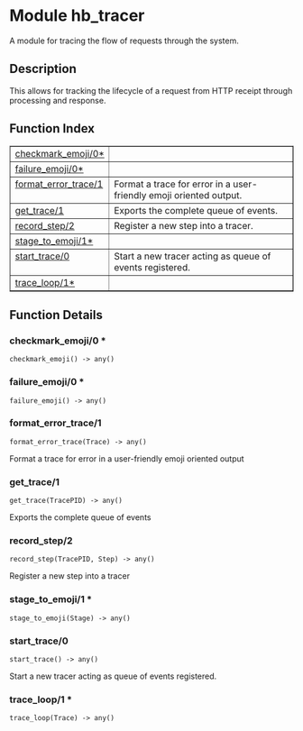 

# Module hb_tracer #

A module for tracing the flow of requests through the system.

<a name="description"></a>

## Description ##
This allows for tracking the lifecycle of a request from HTTP receipt through processing and response.<a name="index"></a>

## Function Index ##


<table width="100%" border="1" cellspacing="0" cellpadding="2" summary="function index"><tr><td valign="top"><a href="#checkmark_emoji-0">checkmark_emoji/0*</a></td><td></td></tr><tr><td valign="top"><a href="#failure_emoji-0">failure_emoji/0*</a></td><td></td></tr><tr><td valign="top"><a href="#format_error_trace-1">format_error_trace/1</a></td><td>Format a trace for error in a user-friendly emoji oriented output.</td></tr><tr><td valign="top"><a href="#get_trace-1">get_trace/1</a></td><td>Exports the complete queue of events.</td></tr><tr><td valign="top"><a href="#record_step-2">record_step/2</a></td><td>Register a new step into a tracer.</td></tr><tr><td valign="top"><a href="#stage_to_emoji-1">stage_to_emoji/1*</a></td><td></td></tr><tr><td valign="top"><a href="#start_trace-0">start_trace/0</a></td><td>Start a new tracer acting as queue of events registered.</td></tr><tr><td valign="top"><a href="#trace_loop-1">trace_loop/1*</a></td><td></td></tr></table>


<a name="functions"></a>

## Function Details ##

<a name="checkmark_emoji-0"></a>

### checkmark_emoji/0 * ###

`checkmark_emoji() -> any()`

<a name="failure_emoji-0"></a>

### failure_emoji/0 * ###

`failure_emoji() -> any()`

<a name="format_error_trace-1"></a>

### format_error_trace/1 ###

`format_error_trace(Trace) -> any()`

Format a trace for error in a user-friendly emoji oriented output

<a name="get_trace-1"></a>

### get_trace/1 ###

`get_trace(TracePID) -> any()`

Exports the complete queue of events

<a name="record_step-2"></a>

### record_step/2 ###

`record_step(TracePID, Step) -> any()`

Register a new step into a tracer

<a name="stage_to_emoji-1"></a>

### stage_to_emoji/1 * ###

`stage_to_emoji(Stage) -> any()`

<a name="start_trace-0"></a>

### start_trace/0 ###

`start_trace() -> any()`

Start a new tracer acting as queue of events registered.

<a name="trace_loop-1"></a>

### trace_loop/1 * ###

`trace_loop(Trace) -> any()`

